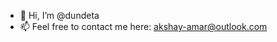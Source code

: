 - 👋 Hi, I’m @dundeta
- 📫 Feel free to contact me here: akshay-amar@outlook.com

<!---
dundeta/dundeta is a ✨ special ✨ repository because its `README.md` (this file) appears on your GitHub profile.
You can click the Preview link to take a look at your changes.
--->
